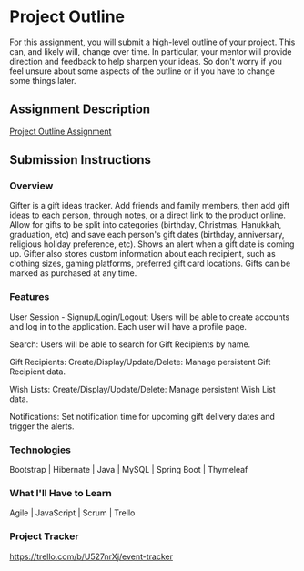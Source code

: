 # Project Outline
For this assignment, you will submit a high-level outline of your project. This can, and likely will, change over time. In particular, your mentor will provide direction and feedback to help sharpen your ideas. So don't worry if you feel unsure about some aspects of the outline or if you have to change some things later.

## Assignment Description
[Project Outline Assignment](https://education.launchcode.org/liftoff/modules/assignments/project-outline)

## Submission Instructions

### Overview
Gifter is a gift ideas tracker. Add friends and family members, then add gift 
ideas to each person, through notes, or a direct link to the product 
online. Allow for gifts to be split into categories (birthday, Christmas,
Hanukkah, graduation, etc) and save each person's gift dates (birthday, 
anniversary, religious holiday preference, etc). Shows an alert when a gift date 
is coming up. Gifter also stores custom information about each recipient, such as 
clothing sizes, gaming platforms, preferred gift card locations. Gifts can be 
marked as purchased at any time.

### Features
User Session - Signup/Login/Logout: Users will be able to create accounts and 
log in to the application. Each user will have a profile page.

Search: Users will be able to search for Gift Recipients by name.

Gift Recipients: Create/Display/Update/Delete: Manage persistent Gift Recipient 
data.

Wish Lists: Create/Display/Update/Delete: Manage persistent Wish List data.

Notifications: Set notification time for upcoming gift delivery dates and 
trigger the alerts.


### Technologies
Bootstrap |
Hibernate |
Java |
MySQL |
Spring Boot |
Thymeleaf


### What I'll Have to Learn
Agile |
JavaScript |
Scrum |
Trello

### Project Tracker
https://trello.com/b/U527nrXj/event-tracker